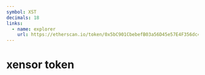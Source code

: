 ```yaml
---
symbol: XST
decimals: 18
links:
  - name: explorer
    url: https://etherscan.io/token/0x5bC901CbebefB03a56D45e57E4F356dc4DB30ab5
---
```


# xensor token
